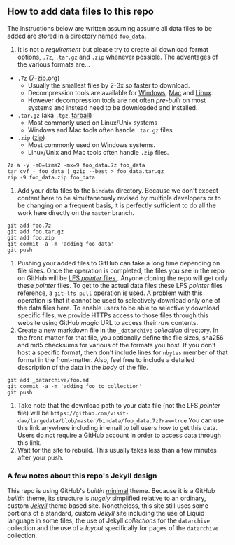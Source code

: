 ## How to add data files to this repo

The instructions below are written assuming assume all data files to be added are
stored in a directory named `foo_data`.

1. It is not a *requirement* but please try to create all download format options,
`.7z`, `.tar.gz` and `.zip` whenever possible. The advantages of the various
formats are...
  * `.7z` ([7-zip.org](https://www.7-zip.org/download.html))
    * Usually the smallest files by 2-3x so faster to download.
    * Decompression tools are available for [Windows](https://www.7-zip.org/download.html),
      [Mac](https://apps.apple.com/us/app/the-unarchiver/id425424353) and
      [Linux](https://www.7-zip.org/download.html).
    * However decompression tools are not often *pre-built* on most systems and instead
      need to be downloaded and installed.
  * `.tar.gz` (aka `.tgz`, [tarball](https://en.wikipedia.org/wiki/Tar_(computing)))
    * Most commonly used on Linux/Unix systems
    * Windows and Mac tools often handle `.tar.gz` files
  * `.zip` ([zip](https://en.wikipedia.org/wiki/Zip_(file_format)))
    * Most commonly used on Windows systems.
    * Linux/Unix and Mac tools often handle `.zip` files.
  ```
  7z a -y -m0=lzma2 -mx=9 foo_data.7z foo_data
  tar cvf - foo_data | gzip --best > foo_data.tar.gz
  zip -9 foo_data.zip foo_data 
  ```
1. Add your data files to the `bindata` directory. Because we don't expect content here
to be simultaneously revised by multiple developers or to be changing on a frequent basis,
it is perfectly sufficient to do all the work here directly on the `master` branch.
  ```
  git add foo.7z
  git add foo.tar.gz
  git add foo.zip
  git commit -a -m 'adding foo data'
  git push
  ```
1. Pushing your added files to GitHub can take a long time depending on file sizes.
Once the operation is completed, the files you see in the repo on GitHub will be
[LFS *pointer* files ](https://help.github.com/en/github/managing-large-files/about-git-large-file-storage#pointer-file-format).
Anyone cloning the repo will get only these *pointer* files. To get to the actual data
files these LFS *pointer* files reference, a `git-lfs pull` operation is used. A
problem with this operation is that it cannot be used to selectively download only
one of the data files here. To enable users to be able to selectively download
specific files, we provide HTTPs access to those files through this website using
GitHub *magic* URL to access their *raw* contents.
1. Create a new markdown file in the `_datarchive` *collection* directory. In the
front-matter for that file, you optionally define the file sizes, sha256 and md5
checksums for various of the formats you host. If you don't host a specific format,
then don't include lines for `nbytes` member of that format in the front-matter.
Also, feel free to include a detailed description of the data in the *body* of the file.
  ```
  git add _datarchive/foo.md
  git commit -a -m 'adding foo to collection'
  git push
  ```
1. Take note that the download path to your data file (not the LFS *pointer* file)
will be `https://github.com/visit-dav/largedata/blob/master/bindata/foo_data.7z?raw=true`
You can use this link anywhere including in email to tell users how to get this
data. Users do not require a GitHub account in order to access data through this link.
1. Wait for the site to rebuild. This usually takes less than a few minutes after
your push.

### A few notes about this repo's Jekyll design

This repo is using GitHub's *builtin* [minimal](https://pages-themes.github.io/minimal/)
theme. Because it is a GitHub *builtin* theme, its structure is *hugely* simplified
relative to an ordinary, custom [*Jekyll*](https://jekyllrb.com) theme based site.
Nonetheless, this site still uses some portions of a standard, custom *Jekyll* site
including the use of Liquid language in some files, the use of Jekyll *collections* for
the `datarchive` collection and the use of a *layout* specifically for pages of the
`datarchive` collection.
